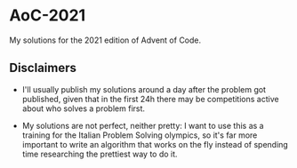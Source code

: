 # AoC-2021
My solutions for the 2021 edition of Advent of Code.

## Disclaimers
- I'll usually publish my solutions around a day after the problem got published, given that in the first 24h there may be competitions active about who solves a problem first.

- My solutions are not perfect, neither pretty: I want to use this as a training for the Italian Problem Solving olympics, so it's far more important to write an algorithm that works on the fly instead of spending time researching the prettiest way to do it.
